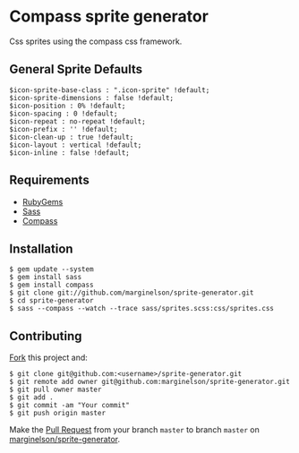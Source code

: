 # Compass sprite generator

Css sprites using the compass css framework.

## General Sprite Defaults

    $icon-sprite-base-class : ".icon-sprite" !default;
    $icon-sprite-dimensions : false !default;
    $icon-position : 0% !default;
    $icon-spacing : 0 !default;
    $icon-repeat : no-repeat !default;
    $icon-prefix : '' !default;
    $icon-clean-up : true !default;
    $icon-layout : vertical !default;
    $icon-inline : false !default;

## Requirements

* [RubyGems](https://rvm.io/rvm/install)
* [Sass](http://sass-lang.com)
* [Compass](http://compass-style.org)

## Installation
	$ gem update --system
	$ gem install sass
	$ gem install compass
    $ git clone git://github.com/marginelson/sprite-generator.git
    $ cd sprite-generator
    $ sass --compass --watch --trace sass/sprites.scss:css/sprites.css

## Contributing

[Fork](https://help.github.com/articles/fork-a-repo) this project and:

    $ git clone git@github.com:<username>/sprite-generator.git
    $ git remote add owner git@github.com:marginelson/sprite-generator.git
    $ git pull owner master
    $ git add .
    $ git commit -am "Your commit"
    $ git push origin master

Make the [Pull Request](https://help.github.com/articles/using-pull-requests) from your branch `master` to branch `master` on [marginelson/sprite-generator](https://github.com/marginelson/sprite-generator).